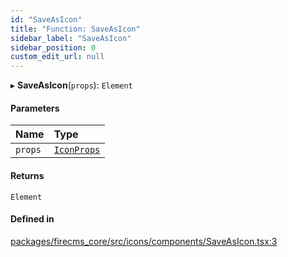 ```yaml
---
id: "SaveAsIcon"
title: "Function: SaveAsIcon"
sidebar_label: "SaveAsIcon"
sidebar_position: 0
custom_edit_url: null
---
```


▸ **SaveAsIcon**(`props`): `Element`

#### Parameters

| Name | Type |
| :------ | :------ |
| `props` | [`IconProps`](../types/IconProps.md) |

#### Returns

`Element`

#### Defined in

[packages/firecms_core/src/icons/components/SaveAsIcon.tsx:3](https://github.com/FireCMSco/firecms/blob/d45f3739/packages/firecms_core/src/icons/components/SaveAsIcon.tsx#L3)
